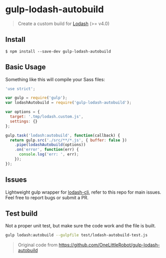 # gulp-lodash-autobuild

> Create a custom build for [Lodash](https://lodash.com/custom-builds) (>= v4.0)

## Install

```shell
$ npm install --save-dev gulp-lodash-autobuild
```

## Basic Usage

Something like this will compile your Sass files:

```javascript
'use strict';

var gulp = require('gulp');
var lodashAutobuild = require('gulp-lodash-autobuild');

var options = {
  target: '.tmp/lodash.custom.js',
  settings: {}
};

gulp.task('lodash:autobuild', function(callback) {
  return gulp.src('./src/**/*.js', { buffer: false })
    .pipe(lodashAutobuild(options))
    .on('error', function(err) {
      console.log('err: ', err);
    });
});
```

## Issues

Lightweight gulp wrapper for [lodash-cli](https://www.npmjs.com/package/lodash-cli), refer to this repo for main issues.
Feel free to report bugs or submit a PR.

## Test build

Not a proper unit test, but make sure the code work and the file is built.

```bash
gulp lodash:autobuild --gulpfile test/lodash-autobuild-test.js
```


> Original code from https://github.com/OneLittleRobot/gulp-lodash-autobuild

